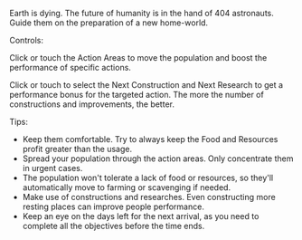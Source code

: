 Earth is dying. The future of humanity is in the hand of 404 astronauts. Guide them on the preparation of a new home-world.

Controls:

Click or touch the Action Areas to move the population and boost the performance of specific actions.

Click or touch to select the Next Construction and Next Research to get a performance bonus for the targeted action. The more the number of constructions and improvements, the better.

Tips:

- Keep them comfortable. Try to always keep the Food and Resources profit greater than the usage.
- Spread your population through the action areas. Only concentrate them in urgent cases.
- The population won't tolerate a lack of food or resources, so they'll automatically move to farming or scavenging if needed.
- Make use of constructions and researches. Even constructing more resting places can improve people performance.
- Keep an eye on the days left for the next arrival, as you need to complete all the objectives before the time ends.